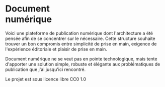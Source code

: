 # Document <br>numérique

Voici une plateforme de publication numérique dont l'architecture a été pensée afin de se concentrer sur le nécessaire. Cette structure souhaite trouver un bon compromis entre simplicité de prise en main, exigence de l'expérience éditoriale et plaisir de prise en main. 

Document numérique ne se veut pas en pointe technologique, mais tente d'apporter une solution simple, robuste et élégante aux problématiques de publication que j'ai jusqu'ici rencontré.

Le projet est sous licence libre CC0 1.0

